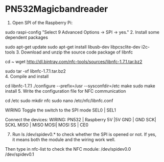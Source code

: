 # PN532Magicbandreader

1. Open SPI of the Raspberry Pi:

sudo raspi-config
"Select 9 Advanced Options -> SPI -> yes."
2. Install some dependent packages

sudo apt-get update
sudo apt-get install libusb-dev libpcsclite-dev i2c-tools
3. Download and unzip the source code package of libnfc

cd ~
wget http://dl.bintray.com/nfc-tools/sources/libnfc-1.7.1.tar.bz2

sudo tar -xf libnfc-1.7.1.tar.bz2  
4. Compile and install

cd libnfc-1.7.1
./configure --prefix=/usr --sysconfdir=/etc
make
sudo make install 
5. Write the configuration file for NFC communication

cd /etc
sudo mkdir nfc
sudo nano /etc/nfc/libnfc.conf

WIRING
Toggle the switch to the SPI mode
SEL0 |	SEL1

Connect the devices:
WIRING:
PN532 |	Raspberry
   5V	|5V
  GND |	GND
   SCK|	SCKL
 MISO |	MISO
  MOSI|	MOSI
   SS |	CE0

7. Run ls /dev/spidev0.* to check whether the SPI is opened or not.
If yes, it means both the module and the wiring work well.

Then type in nfc-list to check the NFC module:
/dev/spidev0.0 /dev/spidev0.1
